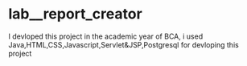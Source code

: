 # lab__report_creator
I devloped this project in the academic year of BCA, i used Java,HTML,CSS,Javascript,Servlet&amp;JSP,Postgresql for devloping this project  
